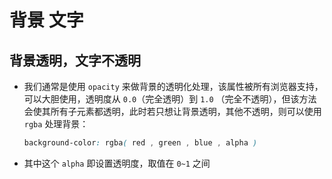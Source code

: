 # 背景 文字

## 背景透明，文字不透明

+ 我们通常是使用 `opacity` 来做背景的透明化处理，该属性被所有浏览器支持，可以大胆使用，透明度从 `0.0`（完全透明）到 `1.0` （完全不透明），但该方法会使其所有子元素都透明，此时若只想让背景透明，其他不透明，则可以使用 `rgba` 处理背景：

  ```css
  background-color: rgba( red , green , blue , alpha )
  ```

+ 其中这个 `alpha` 即设置透明度，取值在 `0~1` 之间
